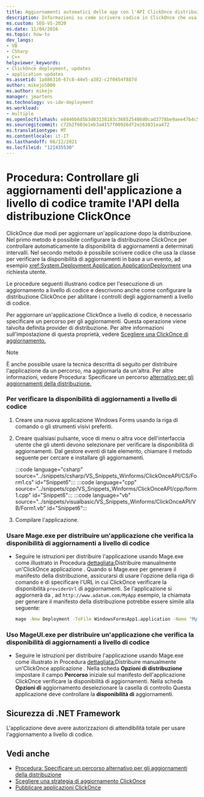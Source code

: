 ```yaml
---
title: Aggiornamenti automatici delle app con l'API ClickOnce distribuzione automatica
description: Informazioni su come scrivere codice in ClickOnce che usa la classe ApplicationDeployment per verificare la disponibilità di aggiornamenti in base a un evento, ad esempio una richiesta utente.
ms.custom: SEO-VS-2020
ms.date: 11/04/2016
ms.topic: how-to
dev_langs:
- VB
- CSharp
- C++
helpviewer_keywords:
- ClickOnce deployment, updates
- application updates
ms.assetid: 1a886310-67c8-44e5-a382-c2f0454f887d
author: mikejo5000
ms.author: mikejo
manager: jmartens
ms.technology: vs-ide-deployment
ms.workload:
- multiple
ms.openlocfilehash: e8440b6d5b3d83138183c368525486d0cad3778be9aee47b4c519b0ac563f461
ms.sourcegitcommit: c72b2f603e1eb3a4157f00926df2e263831ea472
ms.translationtype: MT
ms.contentlocale: it-IT
ms.lasthandoff: 08/12/2021
ms.locfileid: "121435530"
---
```

# <a name="how-to-check-for-application-updates-programmatically-using-the-clickonce-deployment-api"></a>Procedura: Controllare gli aggiornamenti dell'applicazione a livello di codice tramite l'API della distribuzione ClickOnce
ClickOnce due modi per aggiornare un'applicazione dopo la distribuzione. Nel primo metodo è possibile configurare la distribuzione ClickOnce per controllare automaticamente la disponibilità di aggiornamenti a determinati intervalli. Nel secondo metodo è possibile scrivere codice che usa la classe per verificare la disponibilità di aggiornamenti in base a un evento, ad esempio <xref:System.Deployment.Application.ApplicationDeployment> una richiesta utente.

 Le procedure seguenti illustrano codice per l'esecuzione di un aggiornamento a livello di codice e descrivono anche come configurare la distribuzione ClickOnce per abilitare i controlli degli aggiornamenti a livello di codice.

 Per aggiornare un'applicazione ClickOnce a livello di codice, è necessario specificare un percorso per gli aggiornamenti. Questa operazione viene talvolta definita provider di distribuzione. Per altre informazioni sull'impostazione di questa proprietà, vedere [Scegliere una ClickOnce di aggiornamento.](../deployment/choosing-a-clickonce-update-strategy.md)

> [!NOTE]
> È anche possibile usare la tecnica descritta di seguito per distribuire l'applicazione da un percorso, ma aggiornarla da un'altra. Per altre informazioni, vedere Procedura: Specificare un percorso [alternativo per gli aggiornamenti della distribuzione.](../deployment/how-to-specify-an-alternate-location-for-deployment-updates.md)

### <a name="to-check-for-updates-programmatically"></a>Per verificare la disponibilità di aggiornamenti a livello di codice

1. Creare una nuova applicazione Windows Forms usando la riga di comando o gli strumenti visivi preferiti.

2. Creare qualsiasi pulsante, voce di menu o altra voce dell'interfaccia utente che gli utenti devono selezionare per verificare la disponibilità di aggiornamenti. Dal gestore eventi di tale elemento, chiamare il metodo seguente per cercare e installare gli aggiornamenti.

    :::code language="csharp" source="../snippets/csharp/VS_Snippets_Winforms/ClickOnceAPI/CS/Form1.cs" id="Snippet6":::
    :::code language="cpp" source="../snippets/cpp/VS_Snippets_Winforms/ClickOnceAPI/cpp/form1.cpp" id="Snippet6":::
    :::code language="vb" source="../snippets/visualbasic/VS_Snippets_Winforms/ClickOnceAPI/VB/Form1.vb" id="Snippet6":::

3. Compilare l'applicazione.

### <a name="use-mageexe-to-deploy-an-application-that-checks-for-updates-programmatically"></a>Usare Mage.exe per distribuire un'applicazione che verifica la disponibilità di aggiornamenti a livello di codice

- Seguire le istruzioni per distribuire l'applicazione usando Mage.exe come illustrato in Procedura [dettagliata:](../deployment/walkthrough-manually-deploying-a-clickonce-application.md)Distribuire manualmente un'ClickOnce applicazione . Quando si Mage.exe per generare il manifesto della distribuzione, assicurarsi di usare l'opzione della riga di comando e di specificare l'URL in cui ClickOnce verificare la disponibilità `providerUrl` di aggiornamenti. Se l'applicazione si aggiornerà da , ad `http://www.adatum.com/MyApp` esempio, la chiamata per generare il manifesto della distribuzione potrebbe essere simile alla seguente:

    ```cmd
    mage -New Deployment -ToFile WindowsFormsApp1.application -Name "My App 1.0" -Version 1.0.0.0 -AppManifest 1.0.0.0\MyApp.manifest -providerUrl http://www.adatum.com/MyApp/MyApp.application
    ```

### <a name="using-mageuiexe-to-deploy-an-application-that-checks-for-updates-programmatically"></a>Uso MageUI.exe per distribuire un'applicazione che verifica la disponibilità di aggiornamenti a livello di codice

- Seguire le istruzioni per distribuire l'applicazione usando Mage.exe come illustrato in Procedura [dettagliata:](../deployment/walkthrough-manually-deploying-a-clickonce-application.md)Distribuire manualmente un'ClickOnce applicazione . Nella scheda **Opzioni di distribuzione** impostare il campo **Percorso** iniziale sul manifesto dell'applicazione ClickOnce verificare la disponibilità di aggiornamenti. Nella scheda **Opzioni di** aggiornamento deselezionare la casella di controllo Questa applicazione deve controllare la **disponibilità di** aggiornamenti.

## <a name="net-framework-security"></a>Sicurezza di .NET Framework
 L'applicazione deve avere autorizzazioni di attendibilità totale per usare l'aggiornamento a livello di codice.

## <a name="see-also"></a>Vedi anche
- [Procedura: Specificare un percorso alternativo per gli aggiornamenti della distribuzione](../deployment/how-to-specify-an-alternate-location-for-deployment-updates.md)
- [Scegliere una strategia di aggiornamento ClickOnce](../deployment/choosing-a-clickonce-update-strategy.md)
- [Pubblicare applicazioni ClickOnce](../deployment/publishing-clickonce-applications.md)